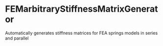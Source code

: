 # FEMarbitraryStiffnessMatrixGenerator
Automatically generates stiffness matrices for FEA springs models in series and parallel
